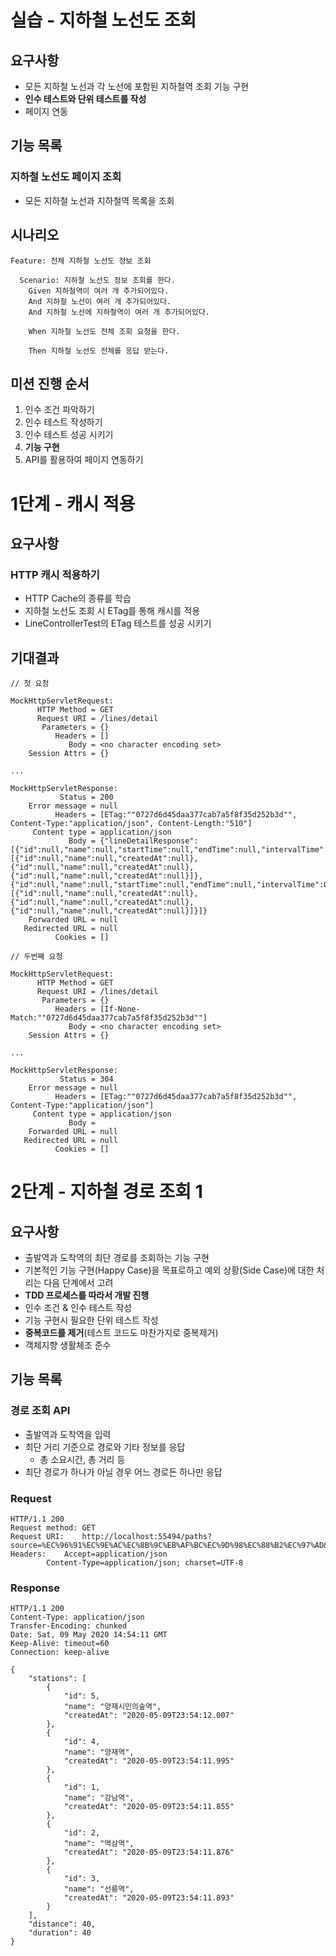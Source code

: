 # 실습 - 지하철 노선도 조회

## 요구사항

- 모든 지하철 노선과 각 노선에 포함된 지하철역 조회 기능 구현
- **인수 테스트와 단위 테스트를 작성**
- 페이지 연동

## 기능 목록

### 지하철 노선도 페이지 조회

- 모든 지하철 노선과 지하철역 목록을 조회

## 시나리오

```
Feature: 전체 지하철 노선도 정보 조회

  Scenario: 지하철 노선도 정보 조회를 한다.
    Given 지하철역이 여러 개 추가되어있다.
    And 지하철 노선이 여러 개 추가되어있다.
    And 지하철 노선에 지하철역이 여러 개 추가되어있다.
    
    When 지하철 노선도 전체 조회 요청을 한다.
    
    Then 지하철 노선도 전체를 응답 받는다.

```

## 미션 진행 순서

1. 인수 조건 파악하기
2. 인수 테스트 작성하기
3. 인수 테스트 성공 시키기
4. **기능 구현**
5. API를 활용하여 페이지 연동하기

# 1단계 - 캐시 적용

## 요구사항

### HTTP 캐시 적용하기

- HTTP Cache의 종류를 학습
- 지하철 노선도 조회 시 ETag를 통해 캐시를 적용
- LineControllerTest의 ETag 테스트를 성공 시키기

## 기대결과

```
// 첫 요청

MockHttpServletRequest:
      HTTP Method = GET
      Request URI = /lines/detail
       Parameters = {}
          Headers = []
             Body = <no character encoding set>
    Session Attrs = {}

...

MockHttpServletResponse:
           Status = 200
    Error message = null
          Headers = [ETag:""0727d6d45daa377cab7a5f8f35d252b3d"", Content-Type:"application/json", Content-Length:"510"]
     Content type = application/json
             Body = {"lineDetailResponse":[{"id":null,"name":null,"startTime":null,"endTime":null,"intervalTime":0,"createdAt":null,"updatedAt":null,"stations":[{"id":null,"name":null,"createdAt":null},{"id":null,"name":null,"createdAt":null},{"id":null,"name":null,"createdAt":null}]},{"id":null,"name":null,"startTime":null,"endTime":null,"intervalTime":0,"createdAt":null,"updatedAt":null,"stations":[{"id":null,"name":null,"createdAt":null},{"id":null,"name":null,"createdAt":null},{"id":null,"name":null,"createdAt":null}]}]}
    Forwarded URL = null
   Redirected URL = null
          Cookies = []
          
// 두번째 요청

MockHttpServletRequest:
      HTTP Method = GET
      Request URI = /lines/detail
       Parameters = {}
          Headers = [If-None-Match:""0727d6d45daa377cab7a5f8f35d252b3d""]
             Body = <no character encoding set>
    Session Attrs = {}

...

MockHttpServletResponse:
           Status = 304
    Error message = null
          Headers = [ETag:""0727d6d45daa377cab7a5f8f35d252b3d"", Content-Type:"application/json"]
     Content type = application/json
             Body = 
    Forwarded URL = null
   Redirected URL = null
          Cookies = []

```



# 2단계 - 지하철 경로 조회 1

## 요구사항

- 출발역과 도착역의 최단 경로를 조회하는 기능 구현
- 기본적인 기능 구현(Happy Case)을 목표로하고 예외 상황(Side Case)에 대한 처리는 다음 단계에서 고려
- **TDD 프로세스를 따라서 개발 진행**
- 인수 조건 & 인수 테스트 작성
- 기능 구현시 필요한 단위 테스트 작성
- **중복코드를 제거**(테스트 코드도 마찬가지로 중복제거)
- 객체지향 생활체조 준수

## 기능 목록

### 경로 조회 API

- 출발역과 도착역을 입력
- 최단 거리 기준으로 경로와 기타 정보를 응답
    - 총 소요시간, 총 거리 등
- 최단 경로가 하나가 아닐 경우 어느 경로든 하나만 응답

### Request

```
HTTP/1.1 200 
Request method:	GET
Request URI:	http://localhost:55494/paths?source=%EC%96%91%EC%9E%AC%EC%8B%9C%EB%AF%BC%EC%9D%98%EC%88%B2%EC%97%AD&target=%EC%84%A0%EB%A6%89%EC%97%AD
Headers: 	Accept=application/json
		Content-Type=application/json; charset=UTF-8

```

### Response

```
HTTP/1.1 200 
Content-Type: application/json
Transfer-Encoding: chunked
Date: Sat, 09 May 2020 14:54:11 GMT
Keep-Alive: timeout=60
Connection: keep-alive

{
    "stations": [
        {
            "id": 5,
            "name": "양재시민의숲역",
            "createdAt": "2020-05-09T23:54:12.007"
        },
        {
            "id": 4,
            "name": "양재역",
            "createdAt": "2020-05-09T23:54:11.995"
        },
        {
            "id": 1,
            "name": "강남역",
            "createdAt": "2020-05-09T23:54:11.855"
        },
        {
            "id": 2,
            "name": "역삼역",
            "createdAt": "2020-05-09T23:54:11.876"
        },
        {
            "id": 3,
            "name": "선릉역",
            "createdAt": "2020-05-09T23:54:11.893"
        }
    ],
    "distance": 40,
    "duration": 40
}
```